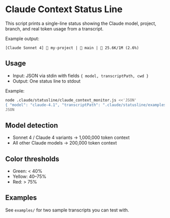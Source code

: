 # Claude Context Status Line

This script prints a single-line status showing the Claude model, project, branch, and real token usage from a transcript.

Example output:

```
[Claude Sonnet 4] 📁 my-project | 🌿 main | 🧠 25.6K/1M (2.6%)
```

## Usage

- Input: JSON via stdin with fields `{ model, transcriptPath, cwd }`
- Output: One status line to stdout

Example:

```bash
node .claude/statusline/claude_context_monitor.js <<'JSON'
{ "model": "claude-4.1", "transcriptPath": ".claude/statusline/examples/sample-transcript-1m.json", "cwd": "." }
JSON
```

## Model detection

- Sonnet 4 / Claude 4 variants → 1,000,000 token context
- All other Claude models → 200,000 token context

## Color thresholds

- Green: < 40%
- Yellow: 40–75%
- Red: > 75%

## Examples

See `examples/` for two sample transcripts you can test with.
